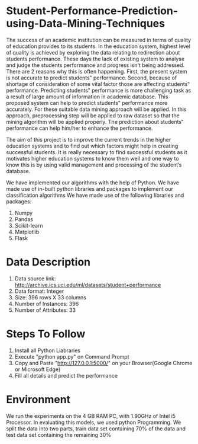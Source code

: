 # Student-Performance-Prediction-using-Data-Mining-Techniques

The success of an academic institution can be
measured in terms of quality of education provides to its
students. In the education system, highest level of quality
is achieved by exploring the data relating to redirection
about students performance. These days the lack of
existing system to analyse and judge the students
performance and progress isn't being addressed. There
are 2 reasons why this is often happening. First, the
present system is not accurate to predict students‟
performance. Second, because of shortage of
consideration of some vital factor those are affecting
students‟ performance. Predicting students‟ performance
is more challenging task as a result of large amount of
information in academic database. This proposed system
can help to predict students‟ performance more
accurately. For these suitable data mining approach will
be applied. In this approach, preprocessing step will be
applied to raw dataset so that the mining algorithm will
be applied properly. The prediction about students‟
performance can help him/her to enhance the
performance.

The aim of this project is to improve the current
trends in the higher education systems and to find out
which factors might help in creating successful
students. It is really necessary to find successful
students as it motivates higher education systems to
know them well and one way to know this is by using
valid management and processing of the student’s
database.

We have implemented our algorithms with the help of
Python. We have made use of in-built python libraries
and packages to implement our classification
algorithms We have made use of the following libraries
and packages:
1. Numpy
2. Pandas
3. Scikit-learn
4. Matplotlib
5. Flask 

# Data Description
1. Data source
link: http://archive.ics.uci.edu/ml/datasets/student+performance
2. Data format: Integer
3. Size: 396 rows X 33 columns
4. Number of Instances: 396
5. Number of Attributes: 33 

# Steps To Follow
1. Install all Python Liabraries
2. Execute "python app.py" on Command Prompt 
3. Copy and Paste "http://127.0.0.1:5000/" on your Browser(Google Chrome or Microsoft Edge)
4. Fill all details and predict the performance

# Environment
We run the experiments on the 4 GB RAM PC, with
1.90GHz of Intel i5 Processor. In evaluating this
models, we used python Programming. We split the
data into two parts, train data set containing 70% of
the data and test data set containing the remaining
30%
